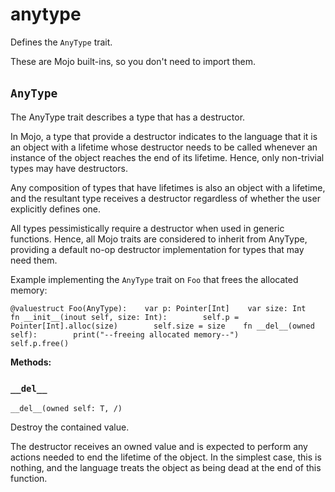 # anytype

Defines the `AnyType` trait.

These are Mojo built-ins, so you don't need to import them.

## `AnyType`[​](https://docs.modular.com/mojo/stdlib/builtin/anytype#anytype "Direct link to anytype")

The AnyType trait describes a type that has a destructor.

In Mojo, a type that provide a destructor indicates to the language that it is an object with a lifetime whose destructor needs to be called whenever an instance of the object reaches the end of its lifetime. Hence, only non-trivial types may have destructors.

Any composition of types that have lifetimes is also an object with a lifetime, and the resultant type receives a destructor regardless of whether the user explicitly defines one.

All types pessimistically require a destructor when used in generic functions. Hence, all Mojo traits are considered to inherit from AnyType, providing a default no-op destructor implementation for types that may need them.

Example implementing the `AnyType` trait on `Foo` that frees the allocated memory:

```
@valuestruct Foo(AnyType):    var p: Pointer[Int]    var size: Int    fn __init__(inout self, size: Int):        self.p = Pointer[Int].alloc(size)        self.size = size    fn __del__(owned self):        print("--freeing allocated memory--")        self.p.free()
```

**Methods:**

### `__del__`[​](https://docs.modular.com/mojo/stdlib/builtin/anytype#__del__ "Direct link to __del__")

`__del__(owned self: T, /)`

Destroy the contained value.

The destructor receives an owned value and is expected to perform any actions needed to end the lifetime of the object. In the simplest case, this is nothing, and the language treats the object as being dead at the end of this function.